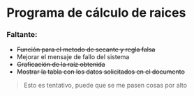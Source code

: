 # Programa de cálculo de raices

### Faltante:
- ~~Función para el metodo de secante y regla falsa~~
- Mejorar el mensaje de fallo del sistema
- ~~Graficación de la raíz obtenida~~
- ~~Mostrar la tabla con los datos solicitados en el documento~~

> Esto es tentativo, puede que se me pasen cosas por alto